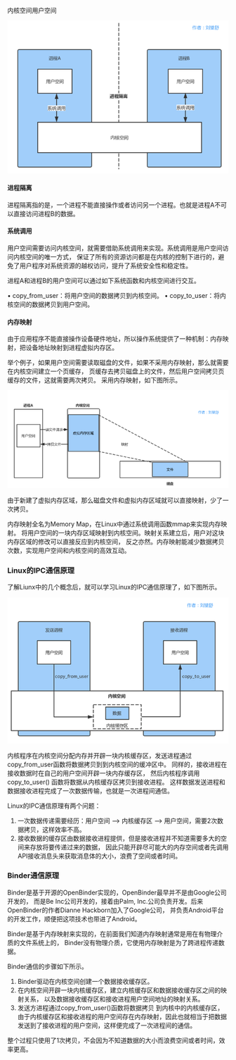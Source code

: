 内核空间用户空间

![img.png](示意图1.png)

#### 进程隔离
进程隔离指的是，一个进程不能直接操作或者访问另一个进程。也就是进程A不可以直接访问进程B的数据。

#### 系统调用
用户空间需要访问内核空间，就需要借助系统调用来实现。系统调用是用户空间访问内核空间的唯一方式，
保证了所有的资源访问都是在内核的控制下进行的，避免了用户程序对系统资源的越权访问，提升了系统安全性和稳定性。

进程A和进程B的用户空间可以通过如下系统函数和内核空间进行交互。

• copy_from_user：将用户空间的数据拷贝到内核空间。
• copy_to_user：将内核空间的数据拷贝到用户空间。

#### 内存映射
由于应用程序不能直接操作设备硬件地址，所以操作系统提供了一种机制：内存映射，把设备地址映射到进程虚拟内存区。

举个例子，如果用户空间需要读取磁盘的文件，如果不采用内存映射，那么就需要在内核空间建立一个页缓存，
页缓存去拷贝磁盘上的文件，然后用户空间拷贝页缓存的文件，这就需要两次拷贝。
采用内存映射，如下图所示。

![img.png](内存映射.png)

由于新建了虚拟内存区域，那么磁盘文件和虚拟内存区域就可以直接映射，少了一次拷贝。

内存映射全名为Memory Map，在Linux中通过系统调用函数mmap来实现内存映射。
将用户空间的一块内存区域映射到内核空间。映射关系建立后，用户对这块内存区域的修改可以直接反应到内核空间，
反之亦然。内存映射能减少数据拷贝次数，实现用户空间和内核空间的高效互动。


### Linux的IPC通信原理
了解Liunx中的几个概念后，就可以学习Linux的IPC通信原理了，如下图所示。

![img.png](示意图2.png)

内核程序在内核空间分配内存并开辟一块内核缓存区，发送进程通过copy_from_user函数将数据拷贝到到内核空间的缓冲区中。
同样的，接收进程在接收数据时在自己的用户空间开辟一块内存缓存区，
然后内核程序调用 copy_to_user() 函数将数据从内核缓存区拷贝到接收进程。
这样数据发送进程和数据接收进程完成了一次数据传输，也就是一次进程间通信。


Linux的IPC通信原理有两个问题：
1. 一次数据传递需要经历：用户空间 –> 内核缓存区 –> 用户空间，需要2次数据拷贝，这样效率不高。
2. 接收数据的缓存区由数据接收进程提供，但是接收进程并不知道需要多大的空间来存放将要传递过来的数据，
因此只能开辟尽可能大的内存空间或者先调用API接收消息头来获取消息体的大小，浪费了空间或者时间。


### Binder通信原理
Binder是基于开源的OpenBinder实现的，OpenBinder最早并不是由Google公司开发的，
而是Be Inc公司开发的，接着由Palm, Inc.公司负责开发。后来OpenBinder的作者Dianne Hackborn加入了Google公司，
并负责Android平台的开发工作，顺便把这项技术也带进了Android。

Binder是基于内存映射来实现的，在前面我们知道内存映射通常是用在有物理介质的文件系统上的，
Binder没有物理介质，它使用内存映射是为了跨进程传递数据。

Binder通信的步骤如下所示。

1. Binder驱动在内核空间创建一个数据接收缓存区。
2. 在内核空间开辟一块内核缓存区，建立内核缓存区和数据接收缓存区之间的映射关系，
以及数据接收缓存区和接收进程用户空间地址的映射关系。
3. 发送方进程通过copy_from_user()函数将数据拷贝 到内核中的内核缓存区，
由于内核缓存区和接收进程的用户空间存在内存映射，因此也就相当于把数据发送到了接收进程的用户空间，这样便完成了一次进程间的通信。

整个过程只使用了1次拷贝，不会因为不知道数据的大小而浪费空间或者时间，效率更高。